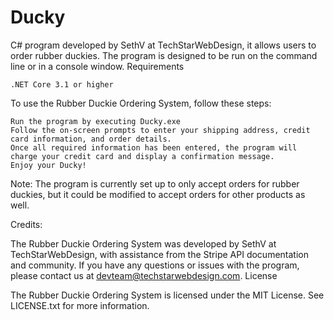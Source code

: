 # Ducky

C# program developed by SethV at TechStarWebDesign, it allows users to order rubber duckies. The program is designed to be run on the command line or in a console window.
Requirements

    .NET Core 3.1 or higher


To use the Rubber Duckie Ordering System, follow these steps:

    Run the program by executing Ducky.exe
    Follow the on-screen prompts to enter your shipping address, credit card information, and order details.
    Once all required information has been entered, the program will charge your credit card and display a confirmation message.
    Enjoy your Ducky!

Note: The program is currently set up to only accept orders for rubber duckies, but it could be modified to accept orders for other products as well.

Credits:

The Rubber Duckie Ordering System was developed by SethV at TechStarWebDesign, with assistance from the Stripe API documentation and community. If you have any questions or issues with the program, please contact us at devteam@techstarwebdesign.com.
License

The Rubber Duckie Ordering System is licensed under the MIT License. See LICENSE.txt for more information.
